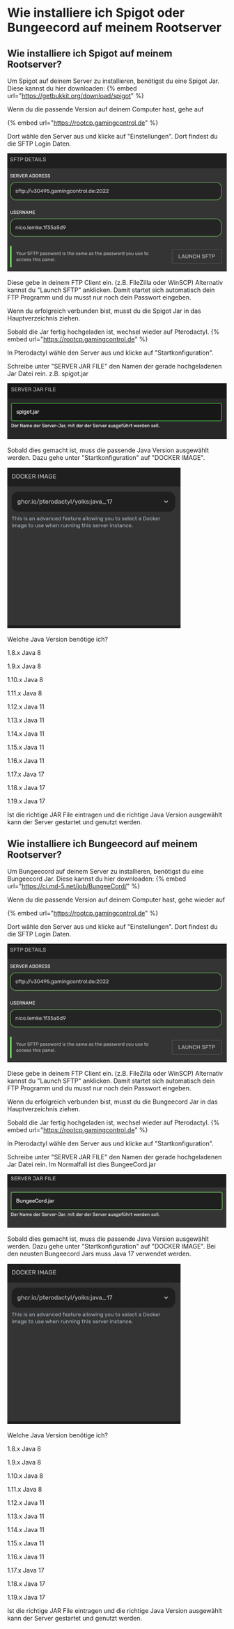 #  Wie installiere ich Spigot oder Bungeecord auf meinem Rootserver


## Wie installiere ich Spigot auf meinem Rootserver?

Um Spigot auf deinem Server zu installieren, benötigst du eine Spigot Jar.
Diese kannst du hier downloaden: 
{% embed url="https://getbukkit.org/download/spigot" %}

Wenn du die passende Version auf deinem Computer hast, gehe auf

{% embed url="https://rootcp.gamingcontrol.de" %}

Dort wähle den Server aus und klicke auf "Einstellungen".
Dort findest du die SFTP Login Daten.

![SFTP Pterodactyl](../.gitbook/assets/sftp-pterodactyl.png)

Diese gebe in deinem FTP Client ein. (z.B. FileZilla oder WinSCP)
Alternativ kannst du "Launch SFTP" anklicken. Damit startet sich automatisch dein FTP Programm und du musst nur noch dein Passwort eingeben.

Wenn du erfolgreich verbunden bist, musst du die Spigot Jar in das Hauptverzeichnis ziehen.

Sobald die Jar fertig hochgeladen ist, wechsel wieder auf Pterodactyl.
{% embed url="https://rootcp.gamingcontrol.de" %}

In Pterodactyl wähle den Server aus und klicke auf "Startkonfiguration".

Schreibe unter "SERVER JAR FILE" den Namen der gerade hochgeladenen Jar Datei rein. z.B. spigot.jar

![Server JAR Pterodactyl](../.gitbook/assets/serverjar-spigot.png)

Sobald dies gemacht ist, muss die passende Java Version ausgewählt werden.
Dazu gehe unter "Startkonfiguration" auf "DOCKER IMAGE".

![Java Version auswählen](../.gitbook/assets/minecraft-java-version.png)

<summary>Welche Java Version benötige ich?</summary>

1.8.x Java 8

1.9.x Java 8

1.10.x Java 8

1.11.x Java 8

1.12.x Java 11

1.13.x Java 11

1.14.x Java 11

1.15.x Java 11

1.16.x Java 11

1.17.x Java 17

1.18.x Java 17

1.19.x Java 17

</details>

Ist die richtige JAR File eintragen und die richtige Java Version ausgewählt kann der Server gestartet und genutzt werden.


## Wie installiere ich Bungeecord auf meinem Rootserver?

Um Bungeecord auf deinem Server zu installieren, benötigst du eine Bungeecord Jar.
Diese kannst du hier downloaden: 
{% embed url="https://ci.md-5.net/job/BungeeCord/" %}

Wenn du die passende Version auf deinem Computer hast, gehe wieder auf

{% embed url="https://rootcp.gamingcontrol.de" %}

Dort wähle den Server aus und klicke auf "Einstellungen".
Dort findest du die SFTP Login Daten.

![SFTP Pterodactyl](../.gitbook/assets/sftp-pterodactyl.png)

Diese gebe in deinem FTP Client ein. (z.B. FileZilla oder WinSCP)
Alternativ kannst du "Launch SFTP" anklicken. Damit startet sich automatisch dein FTP Programm und du musst nur noch dein Passwort eingeben.

Wenn du erfolgreich verbunden bist, musst du die Bungeecord Jar in das Hauptverzeichnis ziehen.

Sobald die Jar fertig hochgeladen ist, wechsel wieder auf Pterodactyl.
{% embed url="https://rootcp.gamingcontrol.de" %}

In Pterodactyl wähle den Server aus und klicke auf "Startkonfiguration".

Schreibe unter "SERVER JAR FILE" den Namen der gerade hochgeladenen Jar Datei rein. Im Normalfall ist dies BungeeCord.jar

![Server JAR Pterodactyl](../.gitbook/assets/serverjar-bungeecord.png)

Sobald dies gemacht ist, muss die passende Java Version ausgewählt werden.
Dazu gehe unter "Startkonfiguration" auf "DOCKER IMAGE".
Bei den neusten Bungeecord Jars muss Java 17 verwendet werden.

![Java Version auswählen](../.gitbook/assets/minecraft-java-version.png)

<summary>Welche Java Version benötige ich?</summary>

1.8.x Java 8

1.9.x Java 8

1.10.x Java 8

1.11.x Java 8

1.12.x Java 11

1.13.x Java 11

1.14.x Java 11

1.15.x Java 11

1.16.x Java 11

1.17.x Java 17

1.18.x Java 17

1.19.x Java 17

</details>

Ist die richtige JAR File eintragen und die richtige Java Version ausgewählt kann der Server gestartet und genutzt werden.